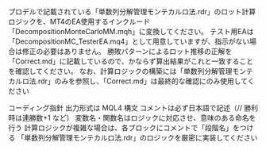 プロデルで記載されている「単数列分解管理モンテカルロ法.rdr」のロット計算ロジックを、MT4のEA使用するインクルード「DecompositionMonteCarloMM.mqh」に変換してください。
テスト用EAは「DecompositionMC_TesterEA.mq4」として用意していますが、指示がない場合は修正の必要はありません。
勝敗パターンによるロット推移の正解を「Correct.md」に記載しているので、かならず算出結果がこれと一致することを確認してください。
なお、計算ロジックの構築には「単数列分解管理モンテカルロ法.rdr」のみを参照し、「Correct.md」は最終的な確認にのみ使用してください

コーディング指針
出力形式は MQL4 構文
コメントは必ず日本語で記述（// 勝利時は連勝数+1 など）
変数名・関数名はロジックに対応させ、意味のある命名を行う
計算ロジックが複雑な場合は、各ブロックにコメントで「段階名」をつける
「単数列分解管理モンテカルロ法.rdr」のロジックを厳密に実装してください
